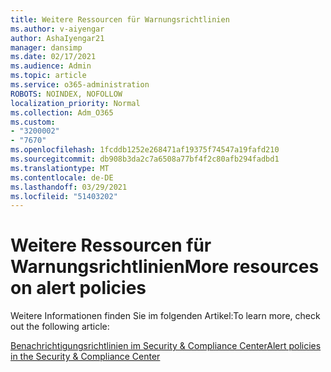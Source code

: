 ```yaml
---
title: Weitere Ressourcen für Warnungsrichtlinien
ms.author: v-aiyengar
author: AshaIyengar21
manager: dansimp
ms.date: 02/17/2021
ms.audience: Admin
ms.topic: article
ms.service: o365-administration
ROBOTS: NOINDEX, NOFOLLOW
localization_priority: Normal
ms.collection: Adm_O365
ms.custom:
- "3200002"
- "7670"
ms.openlocfilehash: 1fcddb1252e268471af19375f74547a19fafd210
ms.sourcegitcommit: db908b3da2c7a6508a77bf4f2c80afb294fadbd1
ms.translationtype: MT
ms.contentlocale: de-DE
ms.lasthandoff: 03/29/2021
ms.locfileid: "51403202"
---
```

# <a name="more-resources-on-alert-policies"></a><span data-ttu-id="8cbf0-102">Weitere Ressourcen für Warnungsrichtlinien</span><span class="sxs-lookup"><span data-stu-id="8cbf0-102">More resources on alert policies</span></span>

<span data-ttu-id="8cbf0-103">Weitere Informationen finden Sie im folgenden Artikel:</span><span class="sxs-lookup"><span data-stu-id="8cbf0-103">To learn more, check out the following article:</span></span>

[<span data-ttu-id="8cbf0-104">Benachrichtigungsrichtlinien im Security & Compliance Center</span><span class="sxs-lookup"><span data-stu-id="8cbf0-104">Alert policies in the Security & Compliance Center</span></span>](https://go.microsoft.com/fwlink/?linkid=2103211)